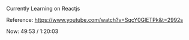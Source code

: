 Currently Learning on Reactjs

Reference: https://www.youtube.com/watch?v=SqcY0GlETPk&t=2992s

Now: 49:53 / 1:20:03